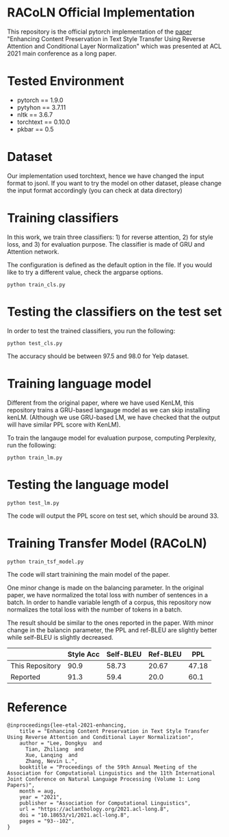 # RACoLN Official Implementation

This repository is the official pytorch implementation of the [paper](https://aclanthology.org/2021.acl-long.8/) "Enhancing Content Preservation in Text Style Transfer Using Reverse Attention and Conditional Layer Normalization" which was presented at ACL 2021 main conference as a long paper.

# Tested Environment
- pytorch == 1.9.0
- pytyhon == 3.7.11
- nltk == 3.6.7
- torchtext == 0.10.0
- pkbar == 0.5

# Dataset
Our implementation used torchtext, hence we have changed the input format to jsonl. If you want to try the model on other dataset, please change the input format accordingly (you can check at data directory)

# Training classifiers
In this work, we train three classifiers: 1) for reverse attention, 2) for style loss, and 3) for evaluation purpose. The classifier is made of GRU and Attention network.

The configuration is defined as the default option in the file. If you would like to try a different value, check the argparse options. 

```
python train_cls.py
```
# Testing the classifiers on the test set

In order to test the trained classifiers, you run the following:
```
python test_cls.py
```
The accuracy should be between 97.5 and 98.0 for Yelp dataset.

# Training language model
Different from the original paper, where we have used KenLM, this repository trains a GRU-based langauge model as we can skip installing kenLM. (Although we use GRU-based LM, we have checked that the output will have similar PPL score with KenLM).

To train the langauge model for evaluation purpose, computing Perplexity, run the following:

```
python train_lm.py
```

# Testing the language model
```
python test_lm.py
```
The code will output the PPL score on test set, which should be around 33.

# Training Transfer Model (RACoLN)
```
python train_tsf_model.py
```

The code will start trainining the main model of the paper.

One minor change is made on the balancing parameter. In the original paper, we have normalized the total loss with number of sentences in a batch. In order to handle variable length of a corpus, this repository now normalizes the total loss with the number of tokens in a batch.

The result should be similar to the ones reported in the paper. With minor change in the balancin parameter, the PPL and ref-BLEU are slightly better while self-BLEU is slightly decreased.

|                 | Style Acc | Self-BLEU | Ref-BLEU | PPL   |
|-----------------|-----------|-----------|----------|-------|
| This Repository | 90.9      | 58.73     | 20.67    | 47.18 |
| Reported        | 91.3      | 59.4      | 20.0     | 60.1  |

# Reference
```
@inproceedings{lee-etal-2021-enhancing,
    title = "Enhancing Content Preservation in Text Style Transfer Using Reverse Attention and Conditional Layer Normalization",
    author = "Lee, Dongkyu  and
      Tian, Zhiliang  and
      Xue, Lanqing  and
      Zhang, Nevin L.",
    booktitle = "Proceedings of the 59th Annual Meeting of the Association for Computational Linguistics and the 11th International Joint Conference on Natural Language Processing (Volume 1: Long Papers)",
    month = aug,
    year = "2021",
    publisher = "Association for Computational Linguistics",
    url = "https://aclanthology.org/2021.acl-long.8",
    doi = "10.18653/v1/2021.acl-long.8",
    pages = "93--102",
}
```

